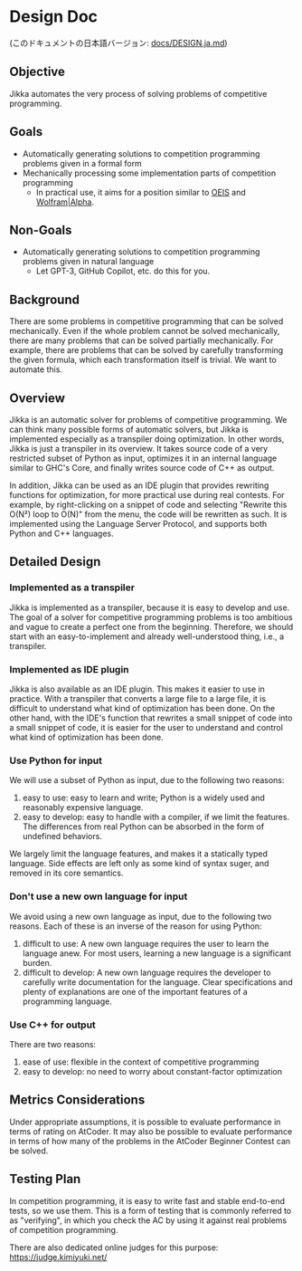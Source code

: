 # Design Doc

(このドキュメントの日本語バージョン: [docs/DESIGN.ja.md](https://github.com/kmyk/Jikka/blob/master/docs/DESIGN.ja.md))

## Objective

Jikka automates the very process of solving problems of competitive programming.

## Goals

- Automatically generating solutions to competition programming problems given in a formal form
- Mechanically processing some implementation parts of competition programming
  - In practical use, it aims for a position similar to [OEIS](https://oeis.org/) and [Wolfram&#x7c;Alpha](https://www.wolframalpha.com/).

## Non-Goals

- Automatically generating solutions to competition programming problems given in natural language
  - Let GPT-3, GitHub Copilot, etc. do this for you.

## Background

There are some problems in competitive programming that can be solved mechanically.
Even if the whole problem cannot be solved mechanically, there are many problems that can be solved partially mechanically.
For example, there are problems that can be solved by carefully transforming the given formula, which each transformation itself is trivial.
We want to automate this.

## Overview

Jikka is an automatic solver for problems of competitive programming.
We can think many possible forms of automatic solvers, but Jikka is implemented especially as a transpiler doing optimization.
In other words, Jikka is just a transpiler in its overview.
It takes source code of a very restricted subset of Python as input, optimizes it in an internal language similar to GHC's Core, and finally writes source code of C++ as output.

In addition, Jikka can be used as an IDE plugin that provides rewriting functions for optimization, for more practical use during real contests.
For example, by right-clicking on a snippet of code and selecting "Rewrite this O(N²) loop to O(N)" from the menu, the code will be rewritten as such.
It is implemented using the Language Server Protocol, and supports both Python and C++ languages.

## Detailed Design

### Implemented as a transpiler

Jikka is implemented as a transpiler, because it is easy to develop and use.
The goal of a solver for competitive programming problems is too ambitious and vague to create a perfect one from the beginning.
Therefore, we should start with an easy-to-implement and already well-understood thing, i.e., a transpiler.

### Implemented as IDE plugin

Jikka is also available as an IDE plugin.
This makes it easier to use in practice.
With a transpiler that converts a large file to a large file, it is difficult to understand what kind of optimization has been done.
On the other hand, with the IDE's function that rewrites a small snippet of code into a small snippet of code, it is easier for the user to understand and control what kind of optimization has been done.

### Use Python for input

We will use a subset of Python as input, due to the following two reasons:

1. easy to use: easy to learn and write; Python is a widely used and reasonably expensive language.
2. easy to develop: easy to handle with a compiler, if we limit the features. The differences from real Python can be absorbed in the form of undefined behaviors.

We largely limit the language features, and makes it a statically typed language.
Side effects are left only as some kind of syntax suger, and removed in its core semantics.

### Don't use a new own language for input

We avoid using a new own language as input, due to the following two reasons.
Each of these is an inverse of the reason for using Python:

1. difficult to use: A new own language requires the user to learn the language anew. For most users, learning a new language is a significant burden.
2. difficult to develop: A new own language requires the developer to carefully write documentation for the language. Clear specifications and plenty of explanations are one of the important features of a programming language.

### Use C++ for output

There are two reasons:

1. ease of use: flexible in the context of competitive programming
2. easy to develop: no need to worry about constant-factor optimization

## Metrics Considerations

Under appropriate assumptions, it is possible to evaluate performance in terms of rating on AtCoder.
It may also be possible to evaluate performance in terms of how many of the problems in the AtCoder Beginner Contest can be solved.

## Testing Plan

In competition programming, it is easy to write fast and stable end-to-end tests, so we use them.
This is a form of testing that is commonly referred to as "verifying", in which you check the AC by using it against real problems of competition programming.

There are also dedicated online judges for this purpose: <https://judge.kimiyuki.net/>
